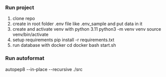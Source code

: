 ### Run project

1. clone repo
2. create in root folder .env file like .env_sample and put data in it 
3. create and activate venv with python 3.11
    python3 -m venv venv
    source venv/bin/activate
4. setup requirements
    pip install -r requirements.txt
5. run database with docker
    cd docker
    bash start.sh
    


### Run autoformat

autopep8 --in-place --recursive ./src